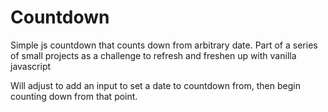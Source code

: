 # Countdown
Simple js countdown that counts down from arbitrary date. Part of a series of small projects as a challenge to refresh and freshen up with vanilla javascript

Will adjust to add an input to set a date to countdown from, then begin counting down from that point. 
